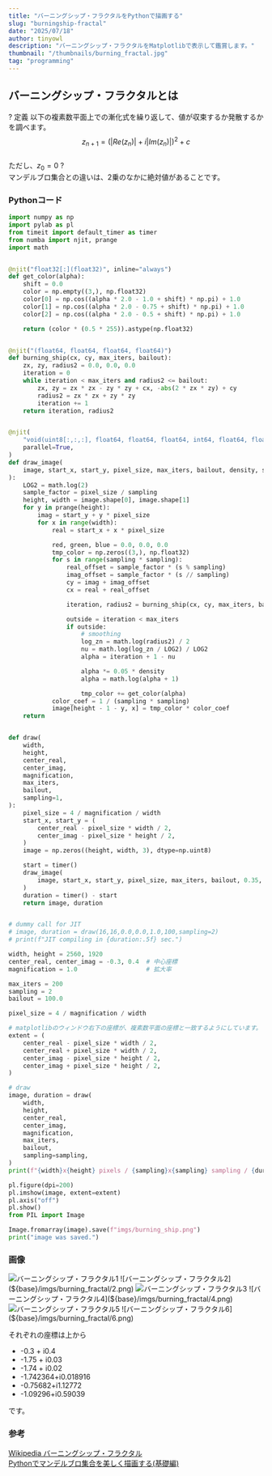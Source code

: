 ```yaml
---
title: "バーニングシップ・フラクタルをPythonで描画する"
slug: "burningship-fractal"
date: "2025/07/18"
author: tinyowl
description: "バーニングシップ・フラクタルをMatplotlibで表示して鑑賞します。"
thumbnail: "/thumbnails/burning_fractal.jpg"
tag: "programming"
---
```



## バーニングシップ・フラクタルとは
? 定義
以下の複素数平面上での漸化式を繰り返して、値が収束するか発散するかを調べます。  
$$ z_{n+1} = \left( |Re(z_n)| + i|Im(z_n)| \right)^2 + c $$  
ただし、$z_0 = 0$
?  
マンデルブロ集合との違いは、2乗のなかに絶対値があることです。  

### Pythonコード
```py
import numpy as np
import pylab as pl
from timeit import default_timer as timer
from numba import njit, prange
import math


@njit("float32[:](float32)", inline="always")
def get_color(alpha):
    shift = 0.0
    color = np.empty((3,), np.float32)
    color[0] = np.cos((alpha * 2.0 - 1.0 + shift) * np.pi) + 1.0
    color[1] = np.cos((alpha * 2.0 - 0.75 + shift) * np.pi) + 1.0
    color[2] = np.cos((alpha * 2.0 - 0.5 + shift) * np.pi) + 1.0

    return (color * (0.5 * 255)).astype(np.float32)


@njit("(float64, float64, float64, float64)")
def burning_ship(cx, cy, max_iters, bailout):
    zx, zy, radius2 = 0.0, 0.0, 0.0
    iteration = 0
    while iteration < max_iters and radius2 <= bailout:
        zx, zy = zx * zx - zy * zy + cx, -abs(2 * zx * zy) + cy
        radius2 = zx * zx + zy * zy
        iteration += 1
    return iteration, radius2


@njit(
    "void(uint8[:,:,:], float64, float64, float64, int64, float64, float64, int64)",
    parallel=True,
)
def draw_image(
    image, start_x, start_y, pixel_size, max_iters, bailout, density, sampling=1
):
    LOG2 = math.log(2)
    sample_factor = pixel_size / sampling
    height, width = image.shape[0], image.shape[1]
    for y in prange(height):
        imag = start_y + y * pixel_size
        for x in range(width):
            real = start_x + x * pixel_size

            red, green, blue = 0.0, 0.0, 0.0
            tmp_color = np.zeros((3,), np.float32)
            for s in range(sampling * sampling):
                real_offset = sample_factor * (s % sampling)
                imag_offset = sample_factor * (s // sampling)
                cy = imag + imag_offset
                cx = real + real_offset

                iteration, radius2 = burning_ship(cx, cy, max_iters, bailout)

                outside = iteration < max_iters
                if outside:
                    # smoothing
                    log_zn = math.log(radius2) / 2
                    nu = math.log(log_zn / LOG2) / LOG2
                    alpha = iteration + 1 - nu

                    alpha *= 0.05 * density
                    alpha = math.log(alpha + 1)

                    tmp_color += get_color(alpha)
            color_coef = 1 / (sampling * sampling)
            image[height - 1 - y, x] = tmp_color * color_coef
    return


def draw(
    width,
    height,
    center_real,
    center_imag,
    magnification,
    max_iters,
    bailout,
    sampling=1,
):
    pixel_size = 4 / magnification / width
    start_x, start_y = (
        center_real - pixel_size * width / 2,
        center_imag - pixel_size * height / 2,
    )
    image = np.zeros((height, width, 3), dtype=np.uint8)

    start = timer()
    draw_image(
        image, start_x, start_y, pixel_size, max_iters, bailout, 0.35, sampling=sampling
    )
    duration = timer() - start
    return image, duration


# dummy call for JIT
# image, duration = draw(16,16,0.0,0.0,1.0,100,sampling=2)
# print(f"JIT compiling in {duration:.5f} sec.")

width, height = 2560, 1920
center_real, center_imag = -0.3, 0.4  # 中心座標
magnification = 1.0                   # 拡大率

max_iters = 200
sampling = 2
bailout = 100.0

pixel_size = 4 / magnification / width

# matplotlibのウィンドウ右下の座標が、複素数平面の座標と一致するようにしています。
extent = (
    center_real - pixel_size * width / 2,
    center_real + pixel_size * width / 2,
    center_imag - pixel_size * height / 2,
    center_imag + pixel_size * height / 2,
)

# draw
image, duration = draw(
    width,
    height,
    center_real,
    center_imag,
    magnification,
    max_iters,
    bailout,
    sampling=sampling,
)
print(f"{width}x{height} pixels / {sampling}x{sampling} sampling / {duration:.3f} sec.")

pl.figure(dpi=200)
pl.imshow(image, extent=extent)
pl.axis("off")
pl.show()
from PIL import Image

Image.fromarray(image).save(f"imgs/burning_ship.png")
print("image was saved.")
```


### 画像
![バーニングシップ・フラクタル1](${base}/imgs/burning_fractal/1.png) 
![バーニングシップ・フラクタル2](${base}/imgs/burning_fractal/2.png)
![バーニングシップ・フラクタル3](${base}/imgs/burning_fractal/3.png)
![バーニングシップ・フラクタル4](${base}/imgs/burning_fractal/4.png)
![バーニングシップ・フラクタル5](${base}/imgs/burning_fractal/5.png)
![バーニングシップ・フラクタル6](${base}/imgs/burning_fractal/6.png)

それぞれの座標は上から
- -0.3 + i0.4
- -1.75 + i0.03
- -1.74 + i0.02
- -1.742364+i0.018916
- -0.75682+i1.12772
- -1.09296+i0.59039

です。

### 参考
[Wikipedia バーニングシップ・フラクタル](https://ja.wikipedia.org/wiki/%E3%83%90%E3%83%BC%E3%83%8B%E3%83%B3%E3%82%B0%E3%82%B7%E3%83%83%E3%83%97%E3%83%BB%E3%83%95%E3%83%A9%E3%82%AF%E3%82%BF%E3%83%AB)  
[Pythonでマンデルブロ集合を美しく描画する(基礎編)](https://qiita.com/T-STAR/items/91e1975b19d2d4e6d0dc)

